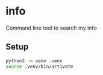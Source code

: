 # info

Command line tool to search my info

## Setup

```sh
python3 -m venv .venv
source .venv/bin/activate
```
